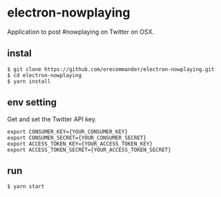 # electron-nowplaying

Application to post #nowplaying on Twitter on OSX.

## instal

```
$ git clone https://github.com/orecommander/electron-nowplaying.git
$ cd electron-nowplaying
$ yarn install
```

## env setting

Get and set the Twitter API key.

```
export CONSUMER_KEY={YOUR_CONSUMER_KEY}
export CONSUMER_SECRET={YOUR_CONSUMER_SECRET}
export ACCESS_TOKEN_KEY={YOUR_ACCESS_TOKEN_KEY}
export ACCESS_TOKEN_SECRET={YOUR_ACCESS_TOKEN_SECRET}
```

## run

```
$ yarn start
```
